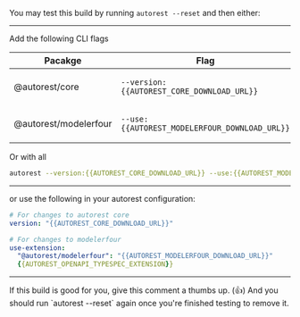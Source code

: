You may test this build by running `autorest --reset` and then either:

<hr>
Add the following CLI flags

| Pacakge               | Flag                                          | Description                   |
| --------------------- | --------------------------------------------- | ----------------------------- |
| @autorest/core        | `--version:{{AUTOREST_CORE_DOWNLOAD_URL}}`    | For changes to autorest core. |
| @autorest/modelerfour | `--use:{{AUTOREST_MODELERFOUR_DOWNLOAD_URL}}` | For changes to modelerfour.   |

<!-- CONFIG_EXTENSIONS -->

Or with all

```bash
autorest --version:{{AUTOREST_CORE_DOWNLOAD_URL}} --use:{{AUTOREST_MODELERFOUR_DOWNLOAD_URL}} <!-- CLI_FLAGS -->
```

<hr>
or use the following in your autorest configuration:

```yaml
# For changes to autorest core
version: "{{AUTOREST_CORE_DOWNLOAD_URL}}"

# For changes to modelerfour
use-extension:
  "@autorest/modelerfour": "{{AUTOREST_MODELERFOUR_DOWNLOAD_URL}}"
  {{AUTOREST_OPENAPI_TYPESPEC_EXTENSION}}
```

<hr>
If this build is good for you, give this comment a thumbs up. (👍)
And you should run `autorest --reset` again once you're finished testing to remove it.
